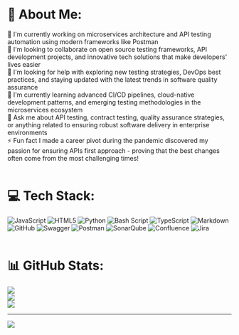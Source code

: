 # 💫 About Me:
🔭 I'm currently working on microservices architecture and API testing automation using modern frameworks like Postman<br>👯 I'm looking to collaborate on open source testing frameworks, API development projects, and innovative tech solutions that make developers' lives easier<br>🧡 I'm looking for help with exploring new testing strategies, DevOps best practices, and staying updated with the latest trends in software quality assurance<br>🌱 I'm currently learning advanced CI/CD pipelines, cloud-native development patterns, and emerging testing methodologies in the microservices ecosystem<br>💬 Ask me about API testing, contract testing, quality assurance strategies, or anything related to ensuring robust software delivery in enterprise environments<br>⚡ Fun fact I made a career pivot during the pandemic discovered my passion for ensuring APIs first approach - proving that the best changes often come from the most challenging times!
<br/>
<br/>
# 💻 Tech Stack:
![JavaScript](https://img.shields.io/badge/javascript-%23323330.svg?style=for-the-badge&logo=javascript&logoColor=%23F7DF1E) ![HTML5](https://img.shields.io/badge/html5-%23E34F26.svg?style=for-the-badge&logo=html5&logoColor=white) ![Python](https://img.shields.io/badge/python-3670A0?style=for-the-badge&logo=python&logoColor=ffdd54) ![Bash Script](https://img.shields.io/badge/bash_script-%23121011.svg?style=for-the-badge&logo=gnu-bash&logoColor=white) ![TypeScript](https://img.shields.io/badge/typescript-%23007ACC.svg?style=for-the-badge&logo=typescript&logoColor=white) ![Markdown](https://img.shields.io/badge/markdown-%23000000.svg?style=for-the-badge&logo=markdown&logoColor=white) ![GitHub](https://img.shields.io/badge/github-%23121011.svg?style=for-the-badge&logo=github&logoColor=white) ![Swagger](https://img.shields.io/badge/-Swagger-%23Clojure?style=for-the-badge&logo=swagger&logoColor=white) ![Postman](https://img.shields.io/badge/Postman-FF6C37?style=for-the-badge&logo=postman&logoColor=white) ![SonarQube](https://img.shields.io/badge/SonarQube-black?style=for-the-badge&logo=sonarqube&logoColor=4E9BCD) ![Confluence](https://img.shields.io/badge/confluence-%23172BF4.svg?style=for-the-badge&logo=confluence&logoColor=white) ![Jira](https://img.shields.io/badge/jira-%230A0FFF.svg?style=for-the-badge&logo=jira&logoColor=white)
<br/>
<br/>
# 📊 GitHub Stats:
![](https://github-readme-stats.vercel.app/api?username=gladidka&theme=dark&hide_border=false&include_all_commits=false&count_private=false)<br/>
![](https://nirzak-streak-stats.vercel.app/?user=gladidka&theme=dark&hide_border=false)<br/>
![](https://github-readme-stats.vercel.app/api/top-langs/?username=gladidka&theme=dark&hide_border=false&include_all_commits=false&count_private=false&layout=compact)

---
[![](https://visitcount.itsvg.in/api?id=gladidka&icon=0&color=0)](https://visitcount.itsvg.in)

<!-- Proudly created with GPRM ( https://gprm.itsvg.in ) -->
